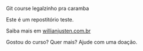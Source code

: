 Git course legalzinho pra caramba

Este é um repostitório teste.

Saiba mais em [willianjusten.com.br](http://willianjusten.com.br)



Gostou do curso? Quer mais? Ajude com uma doação.
